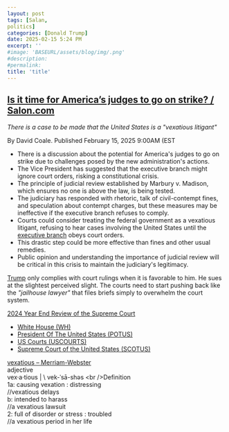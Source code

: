 ```yaml
---
layout: post
tags: [Salan,
politics]
categories: [Donald Trump]
date: 2025-02-15 5:24 PM
excerpt: ''
#image: 'BASEURL/assets/blog/img/.png'
#description:
#permalink:
title: 'title'
---
```



## [Is it time for America’s judges to go on strike? / Salon.com](https://www.salon.com/2025/02/15/is-it-time-for-americas-to-go-on-strike/)

*There is a case to be made that the United States is a "vexatious litigant"*

By David Coale. Published February 15, 2025 9:00AM (EST

- There is a discussion about the potential for America's judges to go on strike due to challenges posed by the new administration's actions.
- The Vice President has suggested that the executive branch might ignore court orders, risking a constitutional crisis.
- The principle of judicial review established by Marbury v. Madison, which ensures no one is above the law, is being tested.
- The judiciary has responded with rhetoric, talk of civil-contempt fines, and speculation about contempt charges, but these measures may be ineffective if the executive branch refuses to comply.
- Courts could consider treating the federal government as a vexatious litigant, refusing to hear cases involving the United States until the [executive branch](https://www.whitehouse.gov/) obeys court orders.
- This drastic step could be more effective than fines and other usual remedies.
- Public opinion and understanding the importance of judicial review will be critical in this crisis to maintain the judiciary's legitimacy.

[Trump](https://www.whitehouse.gov/) only complies with court rulings when it is favorable to him. He sues at the slightest perceived slight. The courts need to start pushing back like the *"jailhouse lawyer"* that files briefs simply to overwhelm the court system. 

[2024 Year End Review of the Supreme Court](https://www.supremecourt.gov/publicinfo/year-end/2024year-endreport.pdf)

- [White House (WH)](https://www.whitehouse.gov/)
- [President Of The United States (POTUS)](https://www.whitehouse.gov/)
- [US Courts (USCOURTS)](https://www.uscourts.gov/)
- [Supreme Court of the United States (SCOTUS)](http://www.supremecourtus.gov/)

[vexatious – Merriam-Webster](http://www.merriam-webster.com/dictionary/vexatious)<br />adjective<br />vex·​a·​tious | \ vek-ˈsā-shəs  \<br />Definition<br />1a: causing vexation : distressing<br />//vexatious delays<br />b: intended to harass<br />//a vexatious lawsuit<br />2: full of disorder or stress : troubled<br />//a vexatious period in her life<br />
